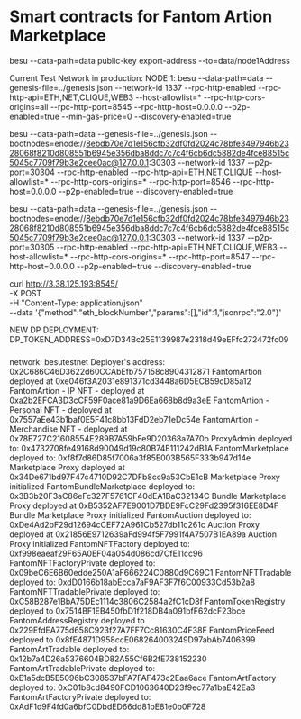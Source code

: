 # Smart contracts for Fantom Artion Marketplace

besu --data-path=data public-key export-address --to=data/node1Address

Current Test Network in production:
NODE 1: 
besu --data-path=data --genesis-file=../genesis.json --network-id 1337 --rpc-http-enabled --rpc-http-api=ETH,NET,CLIQUE,WEB3 --host-allowlist=* --rpc-http-cors-origins=all --rpc-http-port=8545 --rpc-http-host=0.0.0.0 --p2p-enabled=true --min-gas-price=0 --discovery-enabled=true

besu --data-path=data --genesis-file=../genesis.json --bootnodes=enode://8ebdb70e7d1e156cfb32df0fd2024c78bfe3497946b2328068f8210d808551b6945e356dba8ddc7c7c4f6cb6dc5882de4fce88515c5045c7709f79b3e2cee0ac@127.0.0.1:30303 --network-id 1337 --p2p-port=30304 --rpc-http-enabled --rpc-http-api=ETH,NET,CLIQUE --host-allowlist=* --rpc-http-cors-origins=* --rpc-http-port=8546 --rpc-http-host=0.0.0.0 --p2p-enabled=true --discovery-enabled=true

besu --data-path=data --genesis-file=../genesis.json --bootnodes=enode://8ebdb70e7d1e156cfb32df0fd2024c78bfe3497946b2328068f8210d808551b6945e356dba8ddc7c7c4f6cb6dc5882de4fce88515c5045c7709f79b3e2cee0ac@127.0.0.1:30303 --network-id 1337 --p2p-port=30305 --rpc-http-enabled --rpc-http-api=ETH,NET,CLIQUE,WEB3 --host-allowlist=* --rpc-http-cors-origins=* --rpc-http-port=8547 --rpc-http-host=0.0.0.0 --p2p-enabled=true --discovery-enabled=true

curl http://3.38.125.193:8545/ \
  -X POST \
  -H "Content-Type: application/json" \
  --data '{"method":"eth_blockNumber","params":[],"id":1,"jsonrpc":"2.0"}'

NEW DP DEPLOYMENT:
DP_TOKEN_ADDRESS=0xD7D34Bc25E1139987e2318d49eEFfc272472fc09

#####

network:  besutestnet
Deployer's address:  0x2C686C46D3622d60CCAbEfb757158c8904312871
FantomArtion deployed at 0xe046f3A2031e891371cd3448a6D5ECB59cD85a12
FantomArtion - IP NFT - deployed at 0xa2b2EFCA3D3cCF59F0ace81a9D6Ea668b8d9a3eE
FantomArtion - Personal NFT - deployed at 0x7557aEe43b1baf0E5F41c8bb13FdD2eb71eDc54e
FantomArtion - Merchandise NFT - deployed at 0x78E727C21608554E289B7A59bFe9D20368a7A70b
ProxyAdmin deployed to: 0x4732708fe49168d90049d19c80B74E111242dB1A
FantomMarketplace deployed to: 0xf8f7d86D85f7006a3f85E003B565F333b947d14e
Marketplace Proxy deployed at  0x34De671bd97F47c4710D92C7DFb8cc9a53CbE1cB
Marketplace Proxy initialized
FantomBundleMarketplace deployed to: 0x3B3b20F3aC86eFc327F5761CF40dEA1BaC32134C
Bundle Marketplace Proxy deployed at  0xB5352AF7E9001D7BDE9FcC29Fd2395f316EE8D4F
Bundle Marketplace Proxy initialized
FantomAuction deployed to: 0xDe4Ad2bF29d12694cCEF72A961Cb527db11c261c
Auction Proxy deployed at  0x21856E9712639aFd994f5F7991f4A7507B1EA89a
Auction Proxy initialized
FantomNFTFactory deployed to: 0xf998eaeaf29F65A0EF04a054d086cd7CfE11cc96
FantomNFTFactoryPrivate deployed to: 0x09beC6E6B60edde250A1aF666224C0880d9C69C1
FantomNFTTradable deployed to: 0xdD0166b18abEcca7aF9AF3F7f6C00933Cd53b2a8
FantomNFTTradablePrivate deployed to: 0xC58B287e1BbA75DEc1114c3806C2584a2fC1cD8f
FantomTokenRegistry deployed to 0x7514BF1EB450fbD1f218DB4a091bfF62dcF23bce
FantomAddressRegistry deployed to 0x229EfdEA775d658C923f27A7FF7Cc81630C4F38F
FantomPriceFeed deployed to 0x8fE4871D958ccE068264003249D97abAb7406399
FantomArtTradable deployed to: 0x12b7a4D26a5376604BD82A55Cf6B2fE738152230
FantomArtTradablePrivate deployed to: 0xE1a5dcB5E5096bC308537bFA7FAF473c2Eaa6ace
FantomArtFactory deployed to: 0xC01b8cd8490FCD1063640D23f9ec77a1baE42Ea3
FantomArtFactoryPrivate deployed to: 0xAdF1d9F4fd0a6bfC0DbdED66dd81bE81e0b0F728

#####
